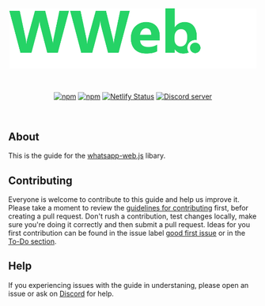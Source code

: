 <div align="center">
    <br />
    <p>
        <a href="https://wwebjs.dev"><img src="src/.vuepress/public/images/banner_logo.png" title="wwebjs.dev Guide"
                alt="wwebjs.dev Guide" width="500" /></a>
    </p>
    <br />
    <p>
        <a href="https://www.npmjs.com/package/whatsapp-web.js"><img src="https://img.shields.io/npm/v/whatsapp-web.js"
                alt="npm" /></a>
        <a href="https://www.npmjs.com/package/vuepress"><img src="https://badgen.net/npm/v/vuepress/next"
                alt="npm"></a>
        <a href="https://app.netlify.com/sites/wwebjs/deploys"><img
                src="https://api.netlify.com/api/v1/badges/d626778e-5786-4a34-a07d-69eda65c2430/deploy-status"
                alt="Netlify Status" /></a>
        <a href="https://discord.gg/H7DqQs4"><img
                src="https://img.shields.io/discord/698610475432411196.svg?logo=discord" alt="Discord server" /></a>
    </p>
    <br />
</div>

## About

This is the guide for the [whatsapp-web.js][wwebjs] libary.

## Contributing

Everyone is welcome to contribute to this guide and help us improve it. Please take a moment to review the [guidelines for contributing][contributing] first, befor creating a pull request. Don't rush a contribution, test changes locally, make sure you're doing it correctly and then submit a pull request. Ideas for you first contribution can be found in the issue label [good first issue][good-first-issue] or in the [To-Do section][todo].

## Help

If you experiencing issues with the guide in understaning, please open an issue or ask on [Discord][discord] for help.

[wwebjs]: https://github.com/pedroslopez/whatsapp-web.js
[contributing]: https://github.com/wwebjs/wwebjs.dev/tree/candy/.github/CONTRIBUTING.md
[good-first-issue]: https://github.com/wwebjs/wwebjs.dev/contribute
[todo]: https://github.com/wwebjs/wwebjs.dev/projects/1
[discord]: https://discord.gg/H7DqQs4
